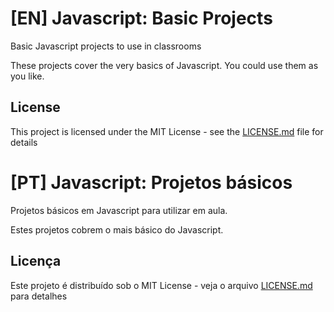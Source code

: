 
# [EN] Javascript: Basic Projects

Basic Javascript projects to use in classrooms

These projects cover the very basics of Javascript. You could use them as you like.

## License

This project is licensed under the MIT License - see the [LICENSE.md](LICENSE.md) file for details

# [PT] Javascript:  Projetos básicos

Projetos básicos em Javascript para utilizar em aula.

Estes projetos cobrem o mais básico do Javascript. 

## Licença 

Este projeto é distribuído sob o MIT License - veja o arquivo [LICENSE.md](LICENSE.md) para detalhes
